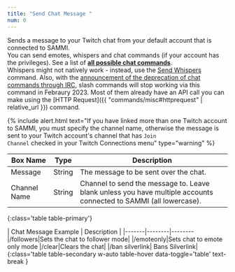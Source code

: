 ```yaml
---
title: "Send Chat Message "
num: 0
---
```


Sends a message to your Twitch chat from your default account that is connected to SAMMI.\
You can send emotes, whispers and chat commands (if your account has the privileges). See a list of **[all possible chat commands](https://help.twitch.tv/s/article/chat-commands?language=en_US#AllMods)**.\
Whispers might not natively work - instead, use the [Send Whispers](twitch#sendwhispers) command.
Also, with the [announcement of the deprecation of chat commands through IRC](https://discuss.dev.twitch.tv/t/deprecation-of-chat-commands-through-irc/40486), slash commands will stop working via this command in Febraury 2023. Most of them already have an API call you can make using the [HTTP Request]({{ "commands/misc#httprequest" | relative_url }}) command.

{% include alert.html text="If you have linked more than one Twitch account to SAMMI, you must specify the channel name, otherwise the message is sent to your Twitch account's channel that has <code>Join Channel</code> checked in your Twitch Connections menu" type="warning" %}

| Box Name | Type | Description |
|-------|--------|--------
|Message|String | The message to be sent over the chat.|
|Channel Name |	String	| Channel to send the message to. Leave blank unless you have multiple accounts connected to SAMMI (all lowercase).
{:class='table table-primary'}

| Chat Message Example | Description |
|-------|--------|--------
|/followers|Sets the chat to follower mode|
|/emoteonly|Sets chat to emote only mode
|/clear|Clears the chat|
|/ban silverlink| Bans Silverlink|
{:class='table table-secondary w-auto table-hover data-toggle='table' text-break }









